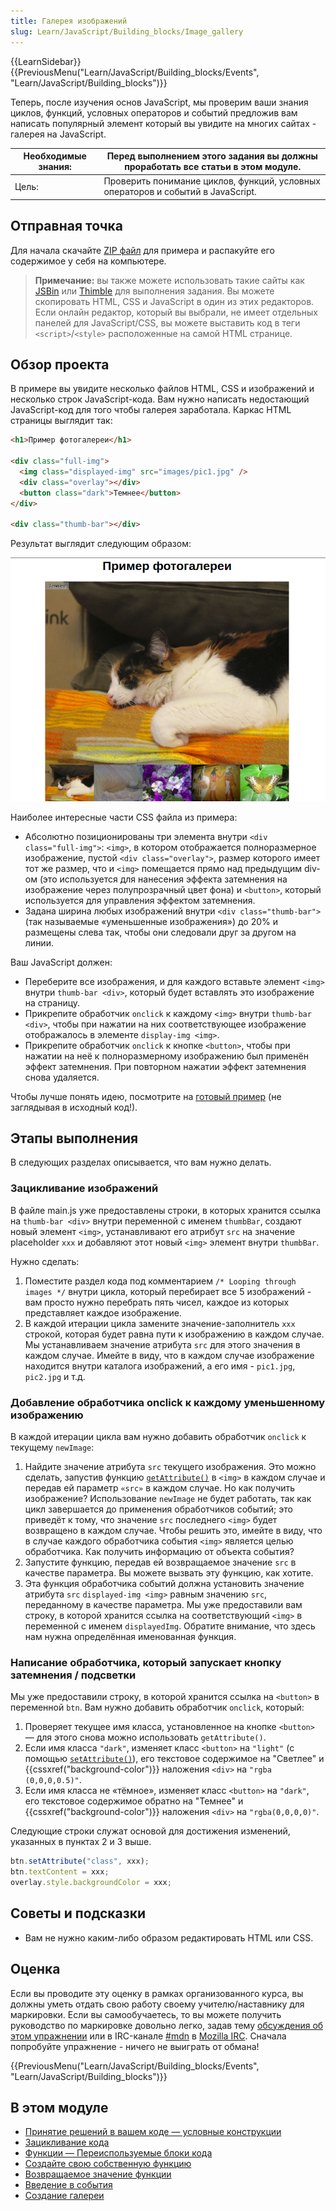 ```yaml
---
title: Галерея изображений
slug: Learn/JavaScript/Building_blocks/Image_gallery
---
```


{{LearnSidebar}}{{PreviousMenu("Learn/JavaScript/Building_blocks/Events", "Learn/JavaScript/Building_blocks")}}

Теперь, после изучения основ JavaScript, мы проверим ваши знания циклов, функций, условных операторов и событий предложив вам написать популярный элемент который вы увидите на многих сайтах - галерея на JavaScript.

| Необходимые знания: | Перед выполнением этого задания вы должны проработать все статьи в этом модуле.  |
| ------------------- | -------------------------------------------------------------------------------- |
| Цель:               | Проверить понимание циклов, функций, условных операторов и событий в JavaScript. |

## Отправная точка

Для начала скачайте [ZIP файл](https://github.com/ConstantineZz/learning-area/raw/master/javascript/building-blocks/gallery/gallery-start-rv.zip) для примера и распакуйте его содержимое у себя на компьютере.

> **Примечание:** вы также можете использовать такие сайты как [JSBin](http://jsbin.com/) или [Thimble](https://thimble.mozilla.org/) для выполнения задания. Вы можете скопировать HTML, CSS и JavaScript в один из этих редакторов. Если онлайн редактор, который вы выбрали, не имеет отдельных панелей для JavaScript/CSS, вы можете выставить код в теги `<script>`/`<style>` расположенные на самой HTML странице.

## Обзор проекта

В примере вы увидите несколько файлов HTML, CSS и изображений и несколько строк JavaScript-кода. Вам нужно написать недостающий JavaScript-код для того чтобы галерея заработала. Каркас HTML страницы выглядит так:

```html
<h1>Пример фотогалереи</h1>

<div class="full-img">
  <img class="displayed-img" src="images/pic1.jpg" />
  <div class="overlay"></div>
  <button class="dark">Темнее</button>
</div>

<div class="thumb-bar"></div>
```

Результат выглядит следующим образом:

![](https://github.com/ConstantineZz/javaScript/blob/master/gallery.png?raw=true)

Наиболее интересные части CSS файла из примера:

- Абсолютно позиционированы три элемента внутри `<div class="full-img">`: `<img>`, в котором отображается полноразмерное изображение, пустой `<div class="overlay">`, размер которого имеет тот же размер, что и `<img>` помещается прямо над предыдущим div-ом (это используется для нанесения эффекта затемнения на изображение через полупрозрачный цвет фона) и `<button>`, который используется для управления эффектом затемнения.
- Задана ширина любых изображений внутри `<div class="thumb-bar">` (так называемые «уменьшенные изображения») до 20% и размещены слева так, чтобы они следовали друг за другом на линии.

Ваш JavaScript должен:

- Переберите все изображения, и для каждого вставьте элемент `<img>` внутри `thumb-bar <div>`, который будет вставлять это изображение на страницу.
- Прикрепите обработчик `onclick` к каждому `<img>` внутри `thumb-bar <div>`, чтобы при нажатии на них соответствующее изображение отображалось в элементе `display-img <img>`.
- Прикрепите обработчик `onclick` к кнопке `<button>`, чтобы при нажатии на неё к полноразмерному изображению был применён эффект затемнения. При повторном нажатии эффект затемнения снова удаляется.

Чтобы лучше понять идею, посмотрите на [готовый пример](https://mdn.github.io/learning-area/javascript/building-blocks/gallery/) (не заглядывая в исходный код!).

## Этапы выполнения

В следующих разделах описывается, что вам нужно делать.

### Зацикливание изображений

В файле main.js уже предоставлены строки, в которых хранится ссылка на `thumb-bar <div>` внутри переменной с именем `thumbBar`, создают новый элемент `<img>`, устанавливают его атрибут `src` на значение placeholder `xxx` и добавляют этот новый `<img>` элемент внутри `thumbBar`.

Нужно сделать:

1. Поместите раздел кода под комментарием `/* Looping through images */` внутри цикла, который перебирает все 5 изображений - вам просто нужно перебрать пять чисел, каждое из которых представляет каждое изображение.
2. В каждой итерации цикла замените значение-заполнитель `xxx` строкой, которая будет равна пути к изображению в каждом случае. Мы устанавливаем значение атрибута `src` для этого значения в каждом случае. Имейте в виду, что в каждом случае изображение находится внутри каталога изображений, а его имя - `pic1.jpg`, `pic2.jpg` и т.д.

### Добавление обработчика onclick к каждому уменьшенному изображению

В каждой итерации цикла вам нужно добавить обработчик `onclick` к текущему `newImage`:

1. Найдите значение атрибута `src` текущего изображения. Это можно сделать, запустив функцию [`getAttribute()`](/ru/docs/Web/API/Element/getAttribute) в `<img>` в каждом случае и передав ей параметр `«src»` в каждом случае. Но как получить изображение? Использование `newImage` не будет работать, так как цикл завершается до применения обработчиков событий; это приведёт к тому, что значение `src` последнего `<img>` будет возвращено в каждом случае. Чтобы решить это, имейте в виду, что в случае каждого обработчика события `<img>` является целью обработчика. Как получить информацию от объекта события?
2. Запустите функцию, передав ей возвращаемое значение `src` в качестве параметра. Вы можете вызвать эту функцию, как хотите.
3. Эта функция обработчика событий должна установить значение атрибута `src` `displayed-img <img>` равным значению `src`, переданному в качестве параметра. Мы уже предоставили вам строку, в которой хранится ссылка на соответствующий `<img>` в переменной с именем `displayedImg`. Обратите внимание, что здесь нам нужна определённая именованная функция.

### Написание обработчика, который запускает кнопку затемнения / подсветки

Мы уже предоставили строку, в которой хранится ссылка на `<button>` в переменной `btn`. Вам нужно добавить обработчик `onclick`, который:

1. Проверяет текущее имя класса, установленное на кнопке `<button>` — для этого снова можно использовать `getAttribute()`.
2. Если имя класса `"dark"`, изменяет класс `<button>` на `"light"` (с помощью [`setAttribute()`](/ru/docs/Web/API/Element/setAttribute)), его текстовое содержимое на "Светлее" и {{cssxref("background-color")}} наложения `<div>` на `"rgba (0,0,0,0.5)"`.
3. Если имя класса не «тёмное», изменяет класс `<button>` на `"dark"`, его текстовое содержимое обратно на "Темнее" и {{cssxref("background-color")}} наложения `<div>` на `"rgba(0,0,0,0)"`.

Следующие строки служат основой для достижения изменений, указанных в пунктах 2 и 3 выше.

```js
btn.setAttribute("class", xxx);
btn.textContent = xxx;
overlay.style.backgroundColor = xxx;
```

## Советы и подсказки

- Вам не нужно каким-либо образом редактировать HTML или CSS.

## Оценка

Если вы проводите эту оценку в рамках организованного курса, вы должны уметь отдать свою работу своему учителю/наставнику для маркировки. Если вы самообучаетесь, то вы можете получить руководство по маркировке довольно легко, задав тему [обсуждения об этом упражнении](https://discourse.mozilla.org/t/image-gallery-assessment/24687) или в IRC-канале [#mdn](irc://irc.mozilla.org/mdn) в [Mozilla IRC](https://wiki.mozilla.org/IRC). Сначала попробуйте упражнение - ничего не выиграть от обмана!

{{PreviousMenu("Learn/JavaScript/Building_blocks/Events", "Learn/JavaScript/Building_blocks")}}

## В этом модуле

- [Принятие решений в вашем коде — условные конструкции](/ru/docs/Learn/JavaScript/Building_blocks/conditionals)
- [Зацикливание кода](/ru/docs/Learn/JavaScript/Building_blocks/Looping_code)
- [Функции — Переиспользуемые блоки кода](/ru/docs/Learn/JavaScript/Building_blocks/Functions)
- [Создайте свою собственную функцию](/ru/docs/Learn/JavaScript/Building_blocks/Build_your_own_function)
- [Возвращаемое значение функции](/ru/docs/Learn/JavaScript/Building_blocks/Return_values)
- [Введение в события](/ru/docs/Learn/JavaScript/Building_blocks/%D0%A1%D0%BE%D0%B1%D1%8B%D1%82%D0%B8%D1%8F)
- [Создание галереи](/ru/docs/Learn/JavaScript/Building_blocks/Image_gallery)
